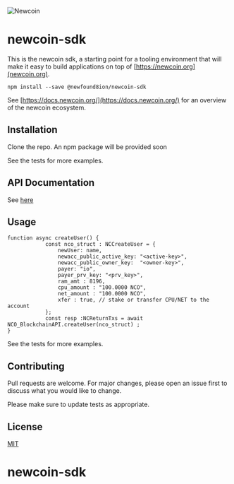 ![Newcoin](https://github.com/newfound8ion/newcoin-sdk/blob/main/docs/media/newcoin-globe.png?raw=true)

# newcoin-sdk

This is the newcoin sdk, a starting point for a tooling environment that will make it easy to build applications on top of [https://newcoin.org](newcoin.org).

```
npm install --save @newfound8ion/newcoin-sdk
```

See [https://docs.newcoin.org/](https://docs.newcoin.org/) for an overview of the newcoin ecosystem.

## Installation

Clone the repo. An npm package will be provided soon


See the tests for more examples.

## API Documentation 
See [here](./docs/modules.md)


## Usage
```
function async createUser() {
            const nco_struct : NCCreateUser = {
                newUser: name, 
                newacc_public_active_key: "<active-key>",
                newacc_public_owner_key:  "<owner-key>",
                payer: "io", 
                payer_prv_key: "<prv_key>",
                ram_amt : 8196, 
                cpu_amount : "100.0000 NCO", 
                net_amount : "100.0000 NCO", 
                xfer : true, // stake or transfer CPU/NET to the account
            };
            const resp :NCReturnTxs = await NCO_BlockchainAPI.createUser(nco_struct) ;
}
```

See the tests for more examples.

## Contributing
Pull requests are welcome. 
For major changes, please open an issue first to discuss what you would like to change.

Please make sure to update tests as appropriate.

## License
[MIT](https://choosealicense.com/licenses/mit/)
# newcoin-sdk
